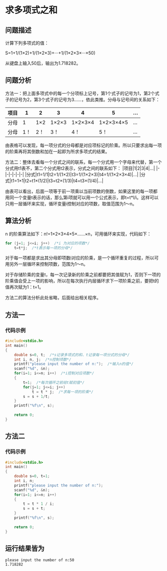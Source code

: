 # 求多项式之和
## 问题描述

计算下列多项式的值：

S=1+1/(1×2)+1/(1×2×3)+···+1/(1×2×3×···×50)

从键盘上输入50后，输出为1.718282。
## 问题分析
方法一：把上面多项式中的每一个分项标上记号，第1个式子的记号为1，第2个式 子的记号为2，第3个式子的记号为3……，依此类推。分母与记号间的关系如下：

|项目|1|2|3|4|5|…|
|-|-|-|-|-|-|-|
|分母|1|1×2|1×2×3|1×2×3×4|1×2×3×4×5|…|
|分母|1！|2！|3！|4！|5！|…|

由表格可以发现，每一项分式的分母都是对应项标记的阶乘。所以只要求出每一项的阶乘再将其倒数和加在一起即为所求多项式的结果。

方法二：整体去看每一个分式之间的联系，每一个分式用一个字母来代替，第一个分式用t1表不，第二个分式用t2表示，分式之间的联系如下：
|项目|1|2|3|4|…|
|-|-|-|-|-|-|
|分式|t1=1/1|t2=1/(1×2)|t3=1/(1×2×3)|t4=1/(1×2×3×4)|…|
|分式|t1=1×1|t2=t1×(1/2)|t3=t2×(1/3)|t4=t3×(1/4)|…|

由表可以看出，后面一项等于前一项乘以当前项数的倒数，如果这里的每一项都 用同一个变量t表示的话，那么第i项就可以用一个公式表示，即t=t*l/i。这样可以只用一层循环来实现，循环变量i控制对应的项数，取值范围为1〜n。
## 算法分析
n 的阶乘算法如下：n!=1×2×3×4×5×……×n，可用循环来实现，代码如下：
```c
for (j=1; j<=i; j++)  /*i 为对应的项数*/
    t=t*j;  /*t表示每一项的分母*/
```
对于每一项都是求出其分母即项数i对应的阶乘，是一个循环重复的过程，所以可用另外一层循环来控制项数，范围为1〜n。

对于存储阶乘的变量t，每一次记录新的阶乘之前都要把其值赋为1，否则下一项的阶乘值会受上一项的影响，所以在每次执行内层循环求下一项阶乘之前，要把t的值再次赋为1：t=1。

方法二的算法分析此处省略，后面给出相关程序。
## 方法一
### 代码示例
```c
#include<stdio.h>
int main()
{
    double s=0, t;  /*s记录多项式的和、t记录每一项分式的分母*/
    int i, n, j;  /*n控制项数*/
    printf("please input the number of n:");  /*输入n的值*/
    scanf("%d", &n);
    for(i=1; i<=n; i++)  /*i控制对应项数*/
    {
        t=1;  /*每次循环之前给t赋初值*/
        for(j=1; j<=i; j++)
            t = t * j;  /*求每一项的阶乘*/
        s = s + 1/t;
    }
    printf("%f\n", s);
   
    return 0;
}
```
## 方法二
### 代码示例
```c
#include<stdio.h>
int main()
{
    double s=0, t=1;
    int i, n;
    printf("please input the number of n:");
    scanf("%d", &n);
    for(i=1; i<=n; i++)
    {
        t = t * 1 / i;
        s = s + t;
    }
    printf("%f\n", s);
   
    return 0;
}
```
## 运行结果皆为
```
please input the number of n:50
1.718282
```
